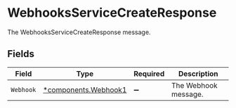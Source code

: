 # WebhooksServiceCreateResponse

The WebhooksServiceCreateResponse message.


## Fields

| Field                                                       | Type                                                        | Required                                                    | Description                                                 |
| ----------------------------------------------------------- | ----------------------------------------------------------- | ----------------------------------------------------------- | ----------------------------------------------------------- |
| `Webhook`                                                   | [*components.Webhook1](../../models/components/webhook1.md) | :heavy_minus_sign:                                          | The Webhook message.                                        |